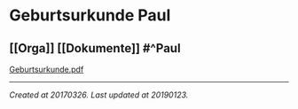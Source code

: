 # Geburtsurkunde Paul
 [[Orga]] [[Dokumente]] #^Paul 
---



[Geburtsurkunde.pdf](./resources/201703261209_Geburtsurkunde_Paul.resources/Geburtsurkunde.pdf)

---

_Created at 20170326._
_Last updated at 20190123._




